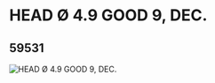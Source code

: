 # HEAD Ø 4.9 GOOD 9, DEC.
## 59531
![HEAD Ø 4.9 GOOD 9, DEC.](https://lc-www-live-s.legocdn.com/media/bricks/5/2/4505625.jpg)